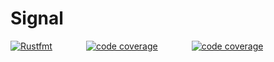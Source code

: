 # Signal

<a href="https://github.com/ghostyinc/signal/actions/workflows/rust_fmt.yml"><img src="https://github.com/ghostyinc/signal/actions/workflows/rust_fmt.yml/badge.svg?branch=main" alt="Rustfmt" style="margin-right: 50px;"/></a>
<a href="https://github.com/ghostyinc/signal/actions/workflows/codecov.yml"><img src="https://github.com/ghostyinc/signal/actions/workflows/codecov.yml/badge.svg" alt="code coverage" style="margin-right: 50px;"/></a>
<a href="https://github.com/ghostyinc/signal/actions/workflows/clippy.yml"><img src="https://github.com/ghostyinc/signal/actions/workflows/codecov.yml/badge.svg" alt="code coverage"/></a>
